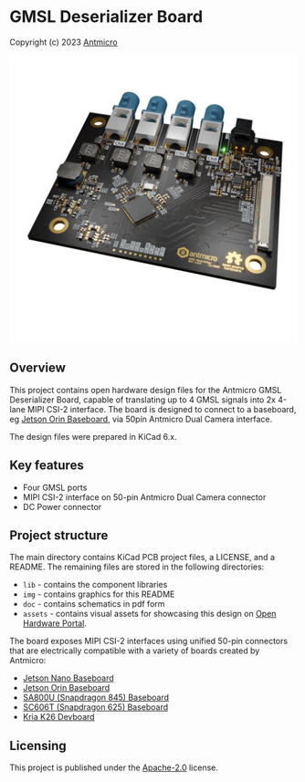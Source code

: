 # GMSL Deserializer Board

Copyright (c) 2023 [Antmicro](https://www.antmicro.com)

![](img/photoT.png)


## Overview

This project contains open hardware design files for the Antmicro GMSL Deserializer Board, capable of translating up to 4 GMSL signals into 2x 4-lane MIPI CSI-2 interface. The board is designed to connect to a baseboard, eg [Jetson Orin Baseboard](https://github.com/antmicro/jetson-orin-baseboard), via 50pin Antmicro Dual Camera interface.

The design files were prepared in KiCad 6.x.


## Key features

* Four GMSL ports
* MIPI CSI-2 interface on 50-pin Antmicro Dual Camera connector
* DC Power connector


## Project structure

The main directory contains KiCad PCB project files, a LICENSE, and a README.
The remaining files are stored in the following directories:

* `lib` - contains the component libraries
* `img` - contains graphics for this README
* `doc` - contains schematics in pdf form
* `assets` - contains visual assets for showcasing this design on [Open Hardware Portal](https://openhardware.antmicro.com).

The board exposes MIPI CSI-2 interfaces using unified 50-pin connectors that are electrically compatible with a variety of boards created by Antmicro:

* [Jetson Nano Baseboard](https://github.com/antmicro/jetson-nano-baseboard)
* [Jetson Orin Baseboard](https://github.com/antmicro/jetson-orin-baseboard)
* [SA800U (Snapdragon 845) Baseboard](https://github.com/antmicro/snapdragon-845-baseboard)
* [SC606T (Snapdragon 625) Baseboard](https://github.com/antmicro/snapdragon-625-baseboard)
* [Kria K26 Devboard](https://github.com/antmicro/kria-k26-devboard)


## Licensing

This project is published under the [Apache-2.0](LICENSE) license.
